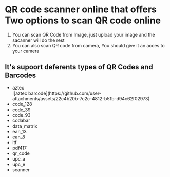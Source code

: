 <h1>QR code scanner online that offers Two options to scan QR code online</h1>
<ol>
  <li>You can scan QR Code from Image, just upload your image and the sacanner will do the rest</li>
  <li>You can also scan QR code from camera, You should give it an acces to your camera</li>
</ol>
<h2>It's supoort deferents types of QR Codes and Barcodes</h2>
<ul>
  <li>aztec</li>
  ![aztec barcode](https://github.com/user-attachments/assets/22c4b20b-7c2c-4812-b51b-d94c62f02973)
  <li>code_128</li>
  <li>code_39</li>
  <li>code_93</li>
  <li>codabar</li>
  <li>data_matrix</li>
  <li>ean_13</li>
  <li>ean_8</li>
  <li>itf</li>
  <li>pdf417</li>
  <li>qr_code</li>
  <li>upc_a</li>
  <li>upc_e</li>
  <li>scanner</li>
</ul>
